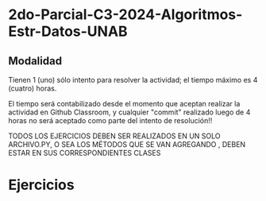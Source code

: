 # 2do-Parcial-C3-2024-Algoritmos-Estr-Datos-UNAB

## Modalidad

Tienen 1 (uno) sólo intento para resolver la actividad; el tiempo máximo es 4 (cuatro) horas.

El tiempo será contabilizado desde el momento que aceptan realizar la actividad en Github Classroom, y cualquier "commit" realizado luego de 4 horas no será aceptado como parte del intento de resolución!!

TODOS LOS EJERCICIOS DEBEN SER REALIZADOS EN UN SOLO ARCHIVO.PY, O SEA LOS MÉTODOS QUE SE VAN AGREGANDO , DEBEN ESTAR EN SUS CORRESPONDIENTES CLASES
# Ejercicios

